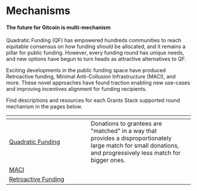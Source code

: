 # Mechanisms

#### The future for Gitcoin is multi-mechanism

Quadratic Funding (QF) has empowered hundreds communities to reach equitable consensus on how funding should be allocated, and it remains a pillar for public funding. However, every funding round has unique needs, and new options have begun to turn heads as attractive alternatives to QF.

Exciting developments in the public funding space have produced Retroactive funding, Minimal Anti-Collusion Infrastructure (MACI), and more. These novel approaches have found traction enabling new use-cases and improving incentives alignment for funding recipients.

Find descriptions and resources for each Grants Stack supported round mechanism in the pages below.

<table><thead><tr><th width="207"></th><th></th><th data-hidden></th></tr></thead><tbody><tr><td><a href="quadratic-funding.md">Quadratic Funding</a></td><td>Donations to grantees are "matched" in a way that provides a disproportionately large match for small donations, and progressively less match for bigger ones.</td><td></td></tr><tr><td><a href="maci.md">MACI</a></td><td></td><td></td></tr><tr><td><a href="retroactive-funding.md">Retroactive Funding</a></td><td></td><td></td></tr></tbody></table>

